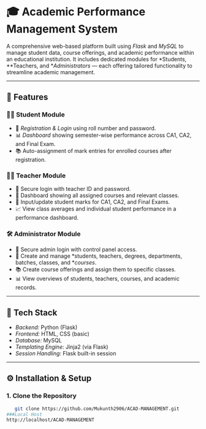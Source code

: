 # 🎓 Academic Performance Management System

A comprehensive web-based platform built using *Flask* and *MySQL* to manage student data, course offerings, and academic performance within an educational institution. It includes dedicated modules for *Students, **Teachers, and **Administrators* — each offering tailored functionality to streamline academic management.

---

## 📌 Features

### 👨‍🎓 Student Module
- 🔐 *Registration & Login* using roll number and password.
- 📊 *Dashboard* showing semester-wise performance across CA1, CA2, and Final Exam.
- 📚 Auto-assignment of mark entries for enrolled courses after registration.

### 👩‍🏫 Teacher Module
- 🔐 Secure login with teacher ID and password.
- 📑 Dashboard showing all assigned courses and relevant classes.
- 📝 Input/update student marks for CA1, CA2, and Final Exams.
- 📈 View class averages and individual student performance in a performance dashboard.

### 🛠 Administrator Module
- 🔐 Secure admin login with control panel access.
- 🧩 Create and manage *students, teachers, degrees, departments, batches, classes, and **courses*.
- 📚 Create course offerings and assign them to specific classes.
- 📊 View overviews of students, teachers, courses, and academic records.

---

## 🧰 Tech Stack

- *Backend:* Python (Flask)
- *Frontend:* HTML, CSS (basic)
- *Database:* MySQL
- *Templating Engine:* Jinja2 (via Flask)
- *Session Handling:* Flask built-in session

---

## ⚙ Installation & Setup

### 1. Clone the Repository
```bash
   git clone https://github.com/Mukunth2906/ACAD-MANAGEMENT.git
###Local Host
http://localhost/ACAD-MANAGEMENT

